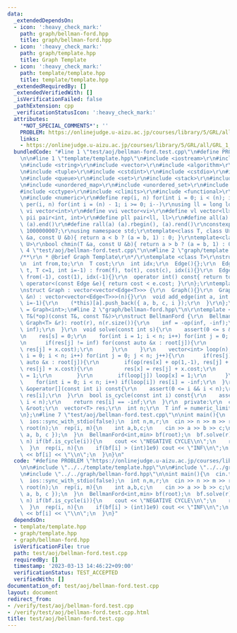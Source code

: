 ```yaml
---
data:
  _extendedDependsOn:
  - icon: ':heavy_check_mark:'
    path: graph/bellman-ford.hpp
    title: graph/bellman-ford.hpp
  - icon: ':heavy_check_mark:'
    path: graph/template.hpp
    title: Graph Template
  - icon: ':heavy_check_mark:'
    path: template/template.hpp
    title: template/template.hpp
  _extendedRequiredBy: []
  _extendedVerifiedWith: []
  _isVerificationFailed: false
  _pathExtension: cpp
  _verificationStatusIcon: ':heavy_check_mark:'
  attributes:
    '*NOT_SPECIAL_COMMENTS*': ''
    PROBLEM: https://onlinejudge.u-aizu.ac.jp/courses/library/5/GRL/all/GRL_1_B
    links:
    - https://onlinejudge.u-aizu.ac.jp/courses/library/5/GRL/all/GRL_1_B
  bundledCode: "#line 1 \"test/aoj/bellman-ford.test.cpp\"\n#define PROBLEM \"https://onlinejudge.u-aizu.ac.jp/courses/library/5/GRL/all/GRL_1_B\"\
    \n\n#line 1 \"template/template.hpp\"\n#include <iostream>\r\n#include <cmath>\r\
    \n#include <string>\r\n#include <vector>\r\n#include <algorithm>\r\n#include <utility>\r\
    \n#include <tuple>\r\n#include <cstdint>\r\n#include <cstdio>\r\n#include <map>\r\
    \n#include <queue>\r\n#include <set>\r\n#include <stack>\r\n#include <deque>\r\
    \n#include <unordered_map>\r\n#include <unordered_set>\r\n#include <bitset>\r\n\
    #include <cctype>\r\n#include <climits>\r\n#include <functional>\r\n#include <cassert>\r\
    \n#include <numeric>\r\n#define rep(i, n) for(int i = 0; i < (n); i++)\r\n#define\
    \ per(i, n) for(int i = (n) - 1; i >= 0; i--)\r\nusing ll = long long;\r\n#define\
    \ vi vector<int>\r\n#define vvi vector<vi>\r\n#define vl vector<ll>\r\n#define\
    \ pii pair<int, int>\r\n#define pll pair<ll, ll>\r\n#define all(a) (a).begin(),\
    \ (a).end()\r\n#define rall(a) (a).rbegin(), (a).rend()\r\nconstexpr int mod =\
    \ 1000000007;\r\nusing namespace std;\r\ntemplate<class T, class U>\r\nbool chmax(T\
    \ &a, const U &b){ return a < b ? (a = b, 1) : 0; }\r\ntemplate<class T, class\
    \ U>\r\nbool chmin(T &a, const U &b){ return a > b ? (a = b, 1) : 0; }\n#line\
    \ 4 \"test/aoj/bellman-ford.test.cpp\"\n\n#line 2 \"graph/template.hpp\"\n\r\n\
    /**\r\n * @brief Graph Template\r\n*/\r\ntemplate <class T>\r\nstruct Edge {\r\
    \n  int from,to;\r\n  T cost;\r\n  int idx;\r\n  Edge(){};\r\n  Edge(int f, int\
    \ t, T c=1, int i=-1) : from(f), to(t), cost(c), idx(i){}\r\n  Edge(int t) : to(t),\
    \ from(-1), cost(1), idx(-1){}\r\n  operator int() const{ return to; }\r\n  bool\
    \ operator<(const Edge &e){ return cost < e.cost; }\r\n};\r\ntemplate <class T>\r\
    \nstruct Graph : vector<vector<Edge<T>>> {\r\n  Graph(){}\r\n  Graph(const int\
    \ &n) : vector<vector<Edge<T>>>(n){}\r\n  void add_edge(int a, int b, T c=1, int\
    \ i=-1){\r\n    (*this)[a].push_back({ a, b, c, i });\r\n  }\r\n};\r\nusing graph\
    \ = Graph<int>;\n#line 2 \"graph/bellman-ford.hpp\"\n\r\ntemplate <class T, const\
    \ T&(*op)(const T&, const T&)>\r\nstruct BellmanFord {\r\n  BellmanFord(const\
    \ Graph<T> &r): root(r), n(r.size()){\r\n    inf = -op(inf, -inf);\r\n    res.assign(n,\
    \ inf);\r\n  }\r\n  void solve(const int s){\r\n    assert(0 <= s && s < n);\r\
    \n    res[s] = 0;\r\n    for(int i = 1; i < n; i++) for(int j = 0; j < n; j++){\r\
    \n      if(res[j] != inf) for(const auto &x : root[j]){\r\n        res[x] = op(res[x],\
    \ res[j] + x.cost);\r\n      }\r\n    }\r\n    vector<int> loop(n);\r\n    for(int\
    \ i = 0; i < n; i++) for(int j = 0; j < n; j++){\r\n      if(res[j] != inf) for(const\
    \ auto &x : root[j]){\r\n        if(op(res[x] + op(1,-1), res[j] + x.cost) ==\
    \ res[j] + x.cost){\r\n          res[x] = res[j] + x.cost;\r\n          loop[x]\
    \ = 1;\r\n        }\r\n        if(loop[j]) loop[x] = 1;\r\n      }\r\n    }\r\n\
    \    for(int i = 0; i < n; i++) if(loop[i]) res[i] = -inf;\r\n  }\r\n  const T\
    \ &operator[](const int i) const{\r\n    assert(0 <= i && i < n);\r\n    return\
    \ res[i];\r\n  }\r\n  bool is_cycle(const int i) const{\r\n    assert(0 <= i &&\
    \ i < n);\r\n    return res[i] == -inf;\r\n  }\r\n  private:\r\n  const Graph<T>\
    \ &root;\r\n  vector<T> res;\r\n  int n;\r\n  T inf = numeric_limits<T>::max()-1;\r\
    \n};\n#line 7 \"test/aoj/bellman-ford.test.cpp\"\n\nint main(){\n  cin.tie(nullptr);\n\
    \  ios::sync_with_stdio(false);\n  int n,m,r;\n  cin >> n >> m >> r;\n  graph\
    \ root(n);\n  rep(i, m){\n    int a,b,c;\n    cin >> a >> b >> c;\n    root[a].push_back({\
    \ a, b, c });\n  }\n  BellmanFord<int,min> bf(root);\n  bf.solve(r);\n  rep(i,\
    \ n) if(bf.is_cycle(i)){\n    cout << \"NEGATIVE CYCLE\\n\";\n    return 0;\n\
    \  }\n  rep(i, n){\n    if(bf[i] > (int)1e9) cout << \"INF\\n\";\n    else cout\
    \ << bf[i] << \"\\n\";\n  }\n}\n"
  code: "#define PROBLEM \"https://onlinejudge.u-aizu.ac.jp/courses/library/5/GRL/all/GRL_1_B\"\
    \n\n#include \"../../template/template.hpp\"\n\n#include \"../../graph/template.hpp\"\
    \n#include \"../../graph/bellman-ford.hpp\"\n\nint main(){\n  cin.tie(nullptr);\n\
    \  ios::sync_with_stdio(false);\n  int n,m,r;\n  cin >> n >> m >> r;\n  graph\
    \ root(n);\n  rep(i, m){\n    int a,b,c;\n    cin >> a >> b >> c;\n    root[a].push_back({\
    \ a, b, c });\n  }\n  BellmanFord<int,min> bf(root);\n  bf.solve(r);\n  rep(i,\
    \ n) if(bf.is_cycle(i)){\n    cout << \"NEGATIVE CYCLE\\n\";\n    return 0;\n\
    \  }\n  rep(i, n){\n    if(bf[i] > (int)1e9) cout << \"INF\\n\";\n    else cout\
    \ << bf[i] << \"\\n\";\n  }\n}"
  dependsOn:
  - template/template.hpp
  - graph/template.hpp
  - graph/bellman-ford.hpp
  isVerificationFile: true
  path: test/aoj/bellman-ford.test.cpp
  requiredBy: []
  timestamp: '2023-03-13 14:46:22+09:00'
  verificationStatus: TEST_ACCEPTED
  verifiedWith: []
documentation_of: test/aoj/bellman-ford.test.cpp
layout: document
redirect_from:
- /verify/test/aoj/bellman-ford.test.cpp
- /verify/test/aoj/bellman-ford.test.cpp.html
title: test/aoj/bellman-ford.test.cpp
---
```


